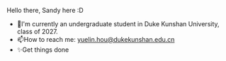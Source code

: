 Hello there, Sandy here :D
- 🌱I'm currently an undergraduate student in Duke Kunshan University, class of 2027.
- 📫How to reach me: yuelin.hou@dukekunshan.edu.cn
- ✨Get things done

<!--
**Sandyuelin/Sandyuelin** is a ✨ _special_ ✨ repository because its `README.md` (this file) appears on your GitHub profile.

Here are some ideas to get you started:

- 🔭 I’m currently working on ...
- 🌱 I’m currently learning ...
- 👯 I’m looking to collaborate on ...
- 🤔 I’m looking for help with ...
- 💬 Ask me about ...
- 📫 How to reach me: ...
- 😄 Pronouns: ...
- ⚡ Fun fact: ...
-->
